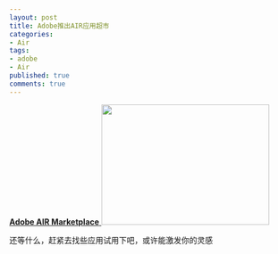 ```yaml
---
layout: post
title: Adobe推出AIR应用超市
categories:
- Air
tags:
- adobe
- Air
published: true
comments: true
---
```

<p><a href="http://www.adobe.com/go/marketplace" target="_blank"><strong>Adobe AIR Marketplace</strong>
</a><a href="http://www.fireyang.com/blog/wp-content/uploads/2009/02/marketplace-new.png"><img class="alignnone size-medium wp-image-328" title="marketplace-new" src="http://www.fireyang.com/blog/wp-content/uploads/2009/02/marketplace-new-300x216.png" alt="" width="300" height="216" /></a></p>

<p>还等什么，赶紧去找些应用试用下吧，或许能激发你的灵感</p>
